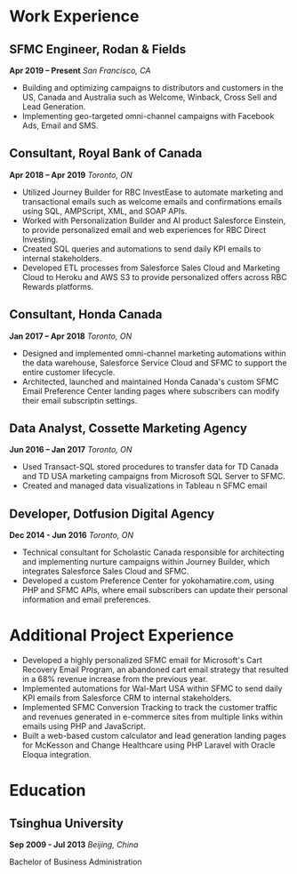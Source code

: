 # Work Experience

## SFMC Engineer, Rodan &amp; Fields
**Apr 2019 – Present**
_San Francisco, CA_
- Building and optimizing campaigns to distributors and customers in the US, Canada and Australia such as Welcome, Winback, Cross Sell and Lead Generation.
- Implementing geo-targeted omni-channel campaigns with Facebook Ads, Email and SMS. 

## Consultant, Royal Bank of Canada
**Apr 2018 – Apr 2019**
_Toronto, ON_

- Utilized Journey Builder for RBC InvestEase to automate marketing and transactional emails such as welcome emails and confirmations emails using SQL, AMPScript, XML, and SOAP APIs.
- Worked with Personalization Builder and AI product Salesforce Einstein, to provide personalized email and web experiences for RBC Direct Investing.
- Created SQL queries and automations to send daily KPI emails to internal stakeholders.
- Developed ETL processes from Salesforce Sales Cloud and Marketing Cloud to Heroku and AWS S3 to provide personalized offers across RBC Rewards platforms.

## Consultant, Honda Canada
**Jan 2017 – Apr 2018**
_Toronto, ON_

- Designed and implemented omni-channel marketing automations within the data warehouse, Salesforce Service Cloud and SFMC to support the entire customer lifecycle.
- Architected, launched and maintained Honda Canada&#39;s custom SFMC Email Preference Center landing pages where subscribers can modify their email subscriptin settings.

## Data Analyst, Cossette Marketing Agency
**Jun 2016 – Jan 2017**
_Toronto, ON_

- Used Transact-SQL stored procedures to transfer data for TD Canada and TD USA marketing campaigns from Microsoft SQL Server to SFMC.
- Created and managed data visualizations in Tableau n SFMC email

## Developer, Dotfusion Digital Agency
**Dec 2014 - Jun 2016**
_Toronto, ON_

- Technical consultant for Scholastic Canada responsible for architecting and implementing nurture campaigns within Journey Builder, which integrates Salesforce Sales Cloud and SFMC.
- Developed a custom Preference Center for yokohamatire.com, using PHP and SFMC APIs, where email subscribers can update their personal information and email preferences.

# Additional Project Experience

- Developed a highly personalized SFMC email for Microsoft&#39;s Cart Recovery Email Program, an abandoned cart email strategy that resulted in a 68% revenue increase from the previous year.
- Implemented automations for Wal-Mart USA within SFMC to send daily KPI emails from Salesforce CRM to internal stakeholders.
- Implemented SFMC Conversion Tracking to track the customer traffic and revenues generated in e-commerce sites from multiple links within emails using PHP and JavaScript.
- Built a web-based custom calculator and lead generation landing pages for McKesson and Change Healthcare using PHP Laravel with Oracle Eloqua integration.

# Education

## Tsinghua University
**Sep 2009 - Jul 2013**
_Beijing, China_

Bachelor of Business Administration
